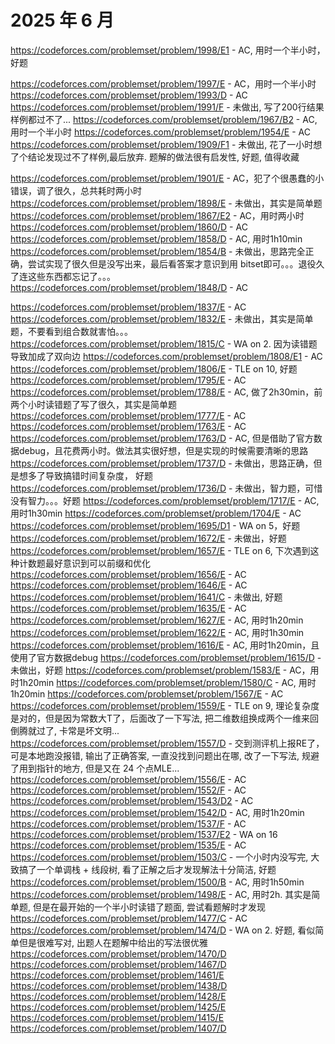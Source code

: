 # 2025 年 6 月

https://codeforces.com/problemset/problem/1998/E1 - AC, 用时一个半小时，好题
<!-- bonus https://codeforces.com/problemset/problem/1998/E2 - AC -->
https://codeforces.com/problemset/problem/1997/E - AC，用时一个半小时
https://codeforces.com/problemset/problem/1993/D - AC
https://codeforces.com/problemset/problem/1991/F - 未做出, 写了200行结果样例都过不了...
https://codeforces.com/problemset/problem/1967/B2 - AC, 用时一个半小时
https://codeforces.com/problemset/problem/1954/E - AC
https://codeforces.com/problemset/problem/1909/F1 - 未做出, 花了一小时想了个结论发现过不了样例,最后放弃. 题解的做法很有启发性, 好题, 值得收藏
<!-- bonus https://codeforces.com/contest/1909/problem/F2 - AC -->
https://codeforces.com/problemset/problem/1901/E - AC，犯了个很愚蠢的小错误，调了很久，总共耗时两小时
https://codeforces.com/problemset/problem/1898/E - 未做出，其实是简单题
https://codeforces.com/problemset/problem/1867/E2 - AC，用时两小时
https://codeforces.com/problemset/problem/1860/D - AC
https://codeforces.com/problemset/problem/1858/D - AC, 用时1h10min
https://codeforces.com/problemset/problem/1854/B - 未做出，思路完全正确，尝试实现了很久但是没写出来，最后看答案才意识到用 bitset即可。。。退役久了连这些东西都忘记了。。。
https://codeforces.com/problemset/problem/1848/D - AC
<!-- https://codeforces.com/contest/2101/problem/C - 【virtual contest】未做出 -->
https://codeforces.com/problemset/problem/1837/E - AC 
https://codeforces.com/problemset/problem/1832/E - 未做出，其实是简单题，不要看到组合数就害怕。。。
https://codeforces.com/problemset/problem/1815/C - WA on 2. 因为读错题导致加成了双向边
https://codeforces.com/problemset/problem/1808/E1 - AC
https://codeforces.com/problemset/problem/1806/E - TLE on 10, 好题
https://codeforces.com/problemset/problem/1795/E - AC
https://codeforces.com/problemset/problem/1788/E - AC, 做了2h30min，前两个小时读错题了写了很久，其实是简单题
https://codeforces.com/problemset/problem/1777/E - AC
https://codeforces.com/problemset/problem/1763/E - AC
https://codeforces.com/problemset/problem/1763/D - AC, 但是借助了官方数据debug，且花费两小时。做法其实很好想，但是实现的时候需要清晰的思路
https://codeforces.com/problemset/problem/1737/D - 未做出，思路正确，但是想多了导致搞错时间复杂度， 好题
https://codeforces.com/problemset/problem/1736/D - 未做出，智力题，可惜没有智力。。。好题
https://codeforces.com/problemset/problem/1717/E - AC, 用时1h30min
https://codeforces.com/problemset/problem/1704/E - AC
https://codeforces.com/problemset/problem/1695/D1 - WA on 5，好题
https://codeforces.com/problemset/problem/1672/E - 未做出，好题
https://codeforces.com/problemset/problem/1657/E - TLE on 6, 下次遇到这种计数题最好意识到可以前缀和优化
https://codeforces.com/problemset/problem/1656/E - AC
https://codeforces.com/problemset/problem/1646/E - AC
https://codeforces.com/problemset/problem/1641/C - 未做出, 好题
https://codeforces.com/problemset/problem/1635/E - AC
https://codeforces.com/problemset/problem/1627/E - AC, 用时1h20min
https://codeforces.com/problemset/problem/1622/E - AC, 用时1h30min
https://codeforces.com/problemset/problem/1616/E - AC, 用时1h20min，且使用了官方数据debug
https://codeforces.com/problemset/problem/1615/D - 未做出，好题
https://codeforces.com/problemset/problem/1583/E - AC，用时1h20min
https://codeforces.com/problemset/problem/1580/C - AC, 用时1h20min
https://codeforces.com/problemset/problem/1567/E - AC
https://codeforces.com/problemset/problem/1559/E - TLE on 9, 理论复杂度是对的，但是因为常数大T了，后面改了一下写法, 把二维数组换成两个一维来回倒腾就过了, 卡常是坏文明...
https://codeforces.com/problemset/problem/1557/D - 交到测评机上报RE了，可是本地跑没报错, 输出了正确答案, 一直没找到问题出在哪, 改了一下写法, 规避了用到指针的地方, 但是又在 24 个点MLE...
https://codeforces.com/problemset/problem/1556/E - AC
https://codeforces.com/problemset/problem/1552/F - AC
https://codeforces.com/problemset/problem/1543/D2 - AC
https://codeforces.com/problemset/problem/1542/D - AC, 用时1h20min
https://codeforces.com/problemset/problem/1537/F - AC
https://codeforces.com/problemset/problem/1537/E2 - WA on 16
https://codeforces.com/problemset/problem/1535/E - AC
https://codeforces.com/problemset/problem/1503/C - 一个小时内没写完, 大致搞了一个单调栈 + 线段树, 看了正解之后才发现解法十分简洁, 好题
https://codeforces.com/problemset/problem/1500/B - AC, 用时1h50min
https://codeforces.com/problemset/problem/1498/E - AC, 用时2h. 其实是简单题, 但是在最开始的一个半小时读错了题面, 尝试看题解时才发现
https://codeforces.com/problemset/problem/1477/C - AC
https://codeforces.com/problemset/problem/1474/D - WA on 2. 好题, 看似简单但是很难写对, 出题人在题解中给出的写法很优雅
https://codeforces.com/problemset/problem/1470/D 
https://codeforces.com/problemset/problem/1467/D
https://codeforces.com/problemset/problem/1461/E
https://codeforces.com/problemset/problem/1438/D
https://codeforces.com/problemset/problem/1428/E
https://codeforces.com/problemset/problem/1425/E
https://codeforces.com/problemset/problem/1415/E
https://codeforces.com/problemset/problem/1407/D


